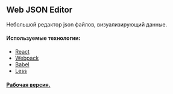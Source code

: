 ## Web JSON Editor
Небольшой редактор json файлов, визуализирующий данные.
#### Используемые технологии:
- [React](https://reactjs.org/)
- [Webpack](https://webpack.js.org/)
- [Babel](https://babeljs.io/)
- [Less](http://lesscss.org/)
#### [Рабочая версия.](https://platon517.github.io/Web-JSON-Editor/)
